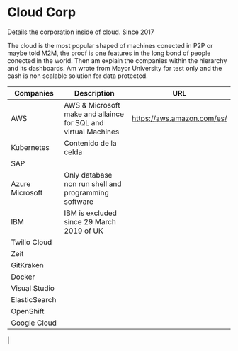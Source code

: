 # Cloud Corp
Details the corporation inside of cloud. Since 2017

The cloud is the most popular shaped of machines conected in P2P or maybe told M2M, the proof is one features in the long bond of people conected in the world.
Then am explain the companies within the hierarchy and its dashboards. Am wrote from Mayor University for test only and the cash is non scalable solution for data protected.


| Companies		                | Description						                                | URL           		   	                          |
| ----------------------------| ------------------------------------------------------|-------------------------------------------------|
| AWS 			                  | AWS & Microsoft make and allaince for SQL and virtual Machines 				                        |https://aws.amazon.com/es/                 			|
| Kubernetes 		              | Contenido de la celda 				                        | 			                                          |
| SAP			                    |                 							                        |		                  	        |
| Azure Microsoft 	          | Only database non run shell and programming software  |		                  	|
| IBM 			                  | IBM is excluded since 29 March 2019 of UK		          |             		    	|
| Twilio Cloud		            |                                         							|		                  	|
| Zeit			                  |							                                          |			                  |
| GitKraken		                | 							                                        |		                  	|
| Docker		                  |							                                          |			                  |
| Visual Studio		            |							                                          | 		                	|
| ElasticSearch		            |							                                          |			                  |
| OpenShift		                |							                                          |			                  |
| Google Cloud                |                                                       |                       |
|
